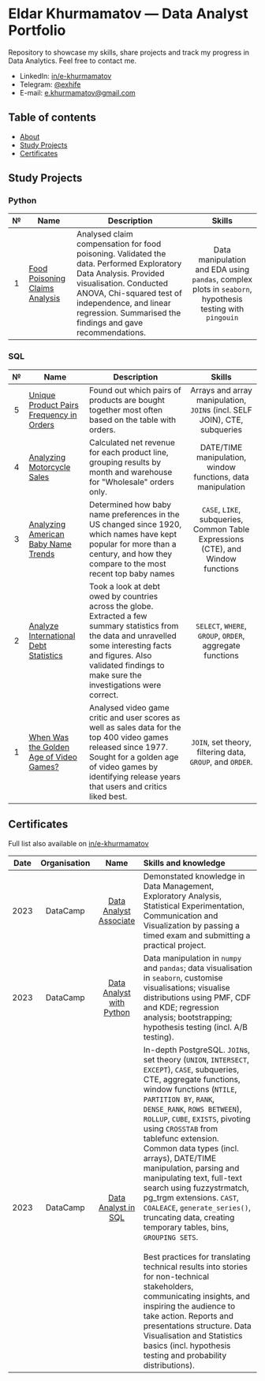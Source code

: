 # Eldar Khurmamatov — Data Analyst Portfolio

Repository to showcase my skills, share projects and track my progress in Data Analytics. Feel free to contact me.

*   LinkedIn: [in/e-khurmamatov][linkedin]
*   Telegram: [@exhife][telegram]
*   E-mail: [e.khurmamatov@gmail.com][email]

## Table of contents

*   [About](#eldar-khurmamatov--data-analyst-portfolio)
*   [Study Projects](#study-projects)
*   [Certificates](#certificates)

## Study Projects

### Python

| №     | Name | Description | Skills |
| :---: | ---- | ----------- | :----: |
| 1 | [Food Poisoning Claims Analysis][python-1] | Analysed claim compensation for food poisoning. Validated the data. Performed Exploratory Data Analysis. Provided visualisation. Conducted ANOVA, Chi-squared test of independence, and linear regression. Summarised the findings and gave recommendations. | Data manipulation and EDA using `pandas`, complex plots in `seaborn`, hypothesis testing with `pingouin` |  

### SQL

| №     | Name | Description | Skills |
| :---: | ---- | ----------- | :----: |
| 5 | [Unique Product Pairs Frequency in Orders][sql-5] | Found out which pairs of products are bought together most often based on the table with orders. | Arrays and array manipulation, `JOIN`s (incl. SELF JOIN), CTE, subqueries |
| 4 | [Analyzing Motorcycle Sales][sql-4] | Calculated net revenue for each product line, grouping results by month and warehouse for "Wholesale" orders only. | DATE/TIME manipulation, window functions, data manipulation |
| 3 | [Analyzing American Baby Name Trends][sql-3] | Determined how baby name preferences in the US changed since 1920, which names have kept popular for more than a century, and how they compare to the most recent top baby names | `CASE`, `LIKE`, subqueries, Common Table Expressions (CTE), and Window functions |
| 2 | [Analyze International Debt Statistics][sql-2] | Took a look at debt owed by countries across the globe. Extracted a few summary statistics from the data and unravelled some interesting facts and figures. Also validated findings to make sure the investigations were correct. | `SELECT`, `WHERE`, `GROUP`, `ORDER`, aggregate functions |
| 1 | [When Was the Golden Age of Video Games?][sql-1] | Analysed video game critic and user scores as well as sales data for the top 400 video games released since 1977. Sought for a golden age of video games by identifying release years that users and critics liked best. | `JOIN`, set theory, filtering data, `GROUP`, and `ORDER`. |

## Certificates

Full list also available on [in/e-khurmamatov][linkedin]

| Date  | Organisation | Name  | Skills and knowledge |
| :---: | :----------: | :---: | :------------------- |
| 2023 | DataCamp | [Data Analyst Associate](https://www.datacamp.com/certificate/DAA0017519198288) | Demonstated knowledge in Data Management, Exploratory Analysis, Statistical Experimentation, Communication and Visualization by passing a timed exam and submitting a practical project. |
| 2023 | DataCamp | [Data Analyst with Python](https://www.datacamp.com/statement-of-accomplishment/track/592f0a184e8fcaf1d785efca9ca49e32ccb63b18) | Data manipulation in `numpy` and `pandas`; data visualisation in `seaborn`, customise visualisations; visualise distributions using PMF, CDF and KDE; regression analysis; bootstrapping; hypothesis testing (incl. A/B testing). |
| 2023 | DataCamp | [Data Analyst in SQL](https://www.datacamp.com/statement-of-accomplishment/track/09a095f99d09b526e096696aa73cf46dcb4ea8ca) | In-depth PostgreSQL. `JOIN`s, set theory (`UNION`, `INTERSECT`, `EXCEPT`), `CASE`, subqueries, CTE, aggregate functions, window functions (`NTILE`, `PARTITION BY`, `RANK`, `DENSE_RANK`, `ROWS BETWEEN`), `ROLLUP`, `CUBE`, `EXISTS`, pivoting using `CROSSTAB` from tablefunc extension. Common data types (incl. arrays), DATE/TIME manipulation, parsing and manipulating text, full-text search using fuzzystrmatch, pg\_trgm extensions. `CAST`, `COALEACE`, `generate_series()`, truncating data, creating temporary tables, bins, `GROUPING SETS`. <br /> <br /> Best practices for translating technical results into stories for non-technical stakeholders, communicating insights, and inspiring the audience to take action. Reports and presentations structure. Data Visualisation and Statistics basics (incl. hypothesis testing and probability distributions). |

<!-- Contacts links -->
[linkedin]: https://www.linkedin.com/in/e-khurmamatov
[telegram]: https://t.me/exhife
[email]: mailto:e.khurmamatov@gmail.com

<!-- Project links -->
[python-1]: /Python-Study/1-Food-Poisoning-Claims-Analysis/notebook.ipynb
[sql-5]: /SQL-Study/5-Unique-Product-Pairs-Frequency-in-Orders/README.MD
[sql-4]: /SQL-Study/4-Analyzing-Motorcycle-Sales/notebook.ipynb
[sql-3]: /SQL-Study/3-American-Baby-Name-Trends/notebook.ipynb
[sql-2]: /SQL-Study/2-International-Debt-Statistics/notebook.ipynb
[sql-1]: /SQL-Study/1-Golden-Age-of-Video%20Games/notebook.ipynb